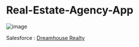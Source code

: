 # Real-Estate-Agency-App

![image](https://user-images.githubusercontent.com/97858274/197333625-229582de-fb0c-44b2-9c67-ebaddac81d6e.png)

Salesforce : [Dreamhouse Realty](https://trailhead.salesforce.com/content/learn/projects/get-started-with-salesforce-development)



